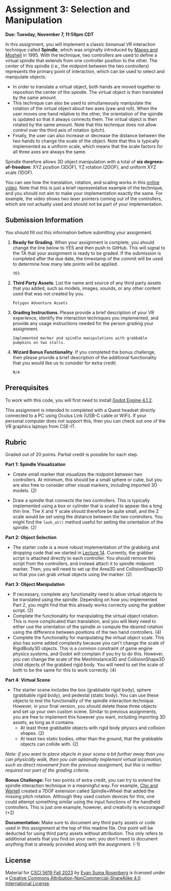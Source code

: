 # Assignment 3: Selection and Manipulation

**Due: Tuesday, November 7, 11:59pm CDT**

In this assignment, you will implement a classic bimanual VR interaction technique called **Spindle**, which was originally introduced by [Mapes and Moshell](https://doi-org.ezp1.lib.umn.edu/10.1162/pres.1995.4.4.403) in 1995.  With the technique, two controllers are used to define a virtual spindle that extends from one controller position to the other. The center of this spindle (i.e., the midpoint between the two controllers) represents the primary point of interaction, which can be used to select and manipulate objects.

- In order to translate a virtual object, both hands are moved together to reposition the center of the spindle. The virtual object is then translated by the same amount.
- This technique can also be used to simultaneously manipulate the rotation of the virtual object about two axes (yaw and roll).  When the user moves one hand relative to the other, the orientation of the spindle is updated so that it always connects them.  The virtual object is then rotated by the same amount. Note that this technique does not allow control over the third axis of rotation (pitch).
- Finally, the user can also increase or decrease the distance between the two hands to change the scale of the object. Note that this is typically implemented as a uniform scale, which means that the scale factors for all three axes are always the same.

Spindle therefore allows 3D object manipulation with a total of **six degrees-of-freedom**: XYZ position (3DOF), YZ rotation (2DOF), and uniform XYZ scale (1DOF).

You can see how the translation, rotation, and scaling works in this [online video](https://www.youtube.com/watch?v=75_lpFBQiuo). Note that this is just a brief representative example of the technique, and you should not aim to make your implementation exactly the same. For example, the video shows two laser pointers coming out of the controllers, which are not actually used and should not be part of your implementation.

## Submission Information

You should fill out this information before submitting your assignment. 

1. **Ready for Grading**. When your assignment is complete, you should change the line below to YES and then push to GitHub. This will signal to the TA that your assignment is ready to be graded. If the submission is completed after the due date, the timestamp of the commit will be used to determine how many late points will be applied.

   `YES`

2. **Third Party Assets**. List the name and source of any third party assets that you added, such as models, images, sounds, or any other content used that was not created by you.

   `Polygon Adventure Assets`

3. **Grading Instructions**. Please provide a brief description of your VR experience, identify the interaction techniques you implemented, and provide any usage instructions needed for the person grading your assignment.

   `Implemented marker and spindle manipulations with grabbable pumpkins on two stalls.`

4. **Wizard Bonus Functionality**. If you completed the bonus challenge, then please provide a brief description of the additional functionality that you would like us to consider for extra credit.

   `N/A`

## Prerequisites

To work with this code, you will first need to install [Godot Engine 4.1.2](https://godotengine.org/).

This assignment is intended to completed with a Quest headset directly connected to a PC using Oculus Link (USB-C cable or WiFi). If your personal computer does not support this, then you can check out one of the VR graphics laptops from CSE-IT.

## Rubric

Graded out of 20 points. Partial credit is possible for each step.

**Part 1: Spindle Visualization**

- Create small marker that visualizes the midpoint between two controllers. At minimum, this should be a small sphere or cube, but you are also free to consider other visual markers, including imported 3D models. (2)

- Draw a spindle that connects the two controllers. This is typically implemented using a box or cylinder that is scaled to appear like a long thin line. The X and Y scale should therefore be quite small, and the Z scale would be set using the distance between the two controllers. You might find the `look_at()` method useful for setting the orientation of the spindle. (2)

**Part 2: Object Selection**

- The starter code is a more robust implementation of the grabbing and dropping code that we started in [Lecture 14](https://github.com/CSCI-5619-Fall-2023/Lecture-14).  Currently, the grabber script is attached directly to each controller.  You should remove this script from the controllers, and instead attach it to spindle midpoint marker.  Then, you will need to set up the Area3D and CollisionShape3D so that you can grab virtual objects using the marker. (2)

**Part 3: Object Manipulation**

- If necessary, complete any functionality need to allow virtual objects to be translated using the spindle. Depending on how you implemented Part 2, you might find that this already works correctly using the grabber script. (2)
- Complete the functionality for manipulating the virtual object rotation. This is more complicated than translation, and you will likely need to either use the orientation of the spindle or compute the desired rotation using the difference between positions of the two hand controllers. (4)
- Complete the functionality for manipulating the virtual object scale. This also has some added complexity because you can't change the scale of RigidBody3D objects. This is a common constraint of game engine physics systems, and Godot will complain if you try to do this. However, you *can* change the scale of the MeshInstance3D and CollisionShape3D child objects of the grabbed rigid body. You will need to set the scale of both to be the same for this to work correctly. (4)

**Part 4**: **Virtual Scene**

- The starter scene includes the box (grabbable rigid body), sphere (grabbable rigid body), and pedestal (static body).  You can use these objects to test the functionality of the spindle interaction technique.  However, in your final version, you should delete these three objects and set up your own custom scene. Similar to previous assignments, you are free to implement this however you want, including importing 3D assets, as long as it contains:
  - At least three grabbable objects with rigid body physics and collision shapes. (2)
  - At least two static bodies, other than the ground, that the grabbable objects can collide with. (2)

*Note: if you want to place objects in your scene a bit further away than you can physically walk, then you can optionally implement virtual locomotion, such as direct movement from the previous assignment, but this is neither required nor part of the grading criteria.*

**Bonus Challenge:** For two points of extra credit, you can try to extend the spindle interaction technique in a meaningful way. For example, [Cho and Wartell](https://ieeexplore.ieee.org/abstract/document/7131738) created a 7DOF extension called Spindle+Wheel that added the missing pitch rotation. Although they used custom devices for this, one could attempt something similar using the input functions of the handheld controllers. This is just one example, however, and creativity is encouraged! (+2)

**Documentation:** Make sure to document any third party assets or code used in this assignment at the top of this readme file. One point will be deducted for using third party assets without attribution. This only refers to additional assets that you find on your own; you don't need to document anything that is already provided along with the assignment. (-1)

## License

Material for [CSCI 5619 Fall 2023](https://canvas.umn.edu/courses/391288/assignments/syllabus) by [Evan Suma Rosenberg](https://illusioneering.umn.edu/) is licensed under a [Creative Commons Attribution-NonCommercial-ShareAlike 4.0 International License](http://creativecommons.org/licenses/by-nc-sa/4.0/).

